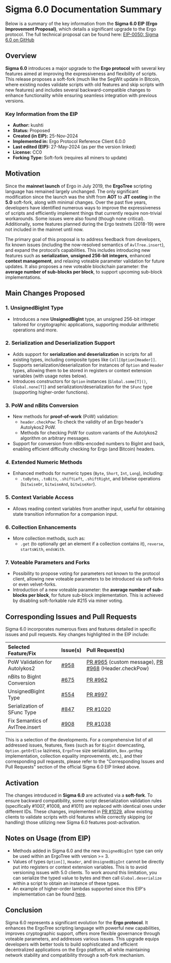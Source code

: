
# Sigma 6.0 Documentation Summary


Below is a summary of the key information from the **Sigma 6.0 EIP (Ergo Improvement Proposal)**, which details a significant upgrade to the Ergo protocol. The full technical proposal can be found here:
[EIP-0050: Sigma 6.0 on GitHub](https://github.com/ergoplatform/eips/blob/6102112617fff96fe88013858c307c2cf363babf/eip-0050.md)

## Overview

**Sigma 6.0** introduces a major upgrade to the **Ergo protocol** with several key features aimed at improving the expressiveness and flexibility of scripts. This release proposes a soft-fork (much like the SegWit update in Bitcoin, where existing nodes validate scripts with old features and skip scripts with new features) and includes several backward-compatible changes to enhance functionality while ensuring seamless integration with previous versions.

### Key Information from the EIP

* **Author:** kushti
* **Status:** Proposed
* **Created (in EIP):** 25-Nov-2024
* **Implemented in:** Ergo Protocol Reference Client 6.0.0
* **Last edited (EIP):** 27-May-2024 (as per the version linked)
* **License:** CC0
* **Forking Type:** Soft-fork (requires all miners to update)

## Motivation

Since the **mainnet launch** of Ergo in July 2019, the **ErgoTree** scripting language has remained largely unchanged. The only significant modification since the launch was the shift from **AOT** to **JIT costing** in the **5.0** soft-fork, along with minimal changes. Over the past five years, developers have identified numerous ways to improve the expressiveness of scripts and efficiently implement things that currently require non-trivial workarounds. Some issues were also found (though none critical). Additionally, some features planned during the Ergo testnets (2018-19) were not included in the mainnet until now.

The primary goal of this proposal is to address feedback from developers, fix known issues (including the now-resolved semantics of `AvlTree.insert`), and expand the protocol’s capabilities. This includes introducing new features such as **serialization**, **unsigned 256-bit integers**, enhanced **context management**, and relaxing voteable parameter validation for future updates. It also proposes a new voteable blockchain parameter: the **average number of sub-blocks per block**, to support upcoming sub-block implementations.

## Main Changes Proposed

### 1. **UnsignedBigInt Type**

* Introduces a new **UnsignedBigInt** type, an unsigned 256-bit integer tailored for cryptographic applications, supporting modular arithmetic operations and more.

### 2. **Serialization and Deserialization Support**

* Adds support for **serialization and deserialization** in scripts for all existing types, including composite types like `Coll[Option[Header]]`.
* Supports serialization/deserialization for instances of `Option` and `Header` types, allowing them to be stored in registers or context extension variables (with usage notes below).
* Introduces constructors for `Option` instances (`Global.some[T]()`, `Global.none[T]`) and serialization/deserialization for the `SFunc` type (supporting higher-order functions).

### 3. **PoW and nBits Conversion**

* New methods for **proof-of-work** (PoW) validation:
    * `header.checkPow`: To check the validity of an Ergo header's Autolykos2 PoW.
    * Methods for checking PoW for custom variants of the Autolykos2 algorithm on arbitrary messages.
* Support for conversion from nBits-encoded numbers to BigInt and back, enabling efficient difficulty checking for Ergo (and Bitcoin) headers.

### 4. **Extended Numeric Methods**

* Enhanced methods for numeric types (`Byte`, `Short`, `Int`, `Long`), including:
    * `.toBytes`, `.toBits`, `.shiftLeft`, `.shiftRight`, and bitwise operations (`bitwiseOr`, `bitwiseAnd`, `bitwiseXor`).

### 5. **Context Variable Access**

* Allows reading context variables from another input, useful for obtaining state transition information for a companion input.

### 6. **Collection Enhancements**

* More collection methods, such as:
    * `.get` (to optionally get an element if a collection contains it), `reverse`, `startsWith`, `endsWith`.

### 7. **Voteable Parameters and Forks**

* Possibility to propose voting for parameters not known to the protocol client, allowing new voteable parameters to be introduced via soft-forks or even velvet-forks.
* Introduction of a new voteable parameter: the **average number of sub-blocks per block**, for future sub-block implementation. This is achieved by disabling soft-forkable rule #215 via miner voting.

## Corresponding Issues and Pull Requests

Sigma 6.0 incorporates numerous fixes and features detailed in specific issues and pull requests. Key changes highlighted in the EIP include:

| **Selected Feature/Fix** | **Issue(s)** | **Pull Request(s)** |
| :--------------------------------------- | :---------------------------------------------------------------------------- | :------------------------------------------------------------------------------------------------------------------------------------------------------------------------------ |
| PoW Validation for Autolykos2            | [#958](https://github.com/ScorexFoundation/sigmastate-interpreter/issues/958)  | [PR #965](https://github.com/ScorexFoundation/sigmastate-interpreter/pull/965) (custom message), [PR #968](https://github.com/ScorexFoundation/sigmastate-interpreter/pull/968) (Header.checkPow) |
| nBits to BigInt Conversion               | [#675](https://github.com/ScorexFoundation/sigmastate-interpreter/issues/675)  | [PR #962](https://github.com/ScorexFoundation/sigmastate-interpreter/pull/962)                                                                                                  |
| UnsignedBigInt Type                      | [#554](https://github.com/ScorexFoundation/sigmastate-interpreter/issues/554)  | [PR #997](https://github.com/ScorexFoundation/sigmastate-interpreter/pull/997)                                                                                                  |
| Serialization of SFunc Type              | [#847](https://github.com/ScorexFoundation/sigmastate-interpreter/issues/847)  | [PR #1020](https://github.com/ScorexFoundation/sigmastate-interpreter/pull/1020)                                                                                                 |
| Fix Semantics of AvlTree.insert          | [#908](https://github.com/ScorexFoundation/sigmastate-interpreter/issues/908)  | [PR #1038](https://github.com/ergoplatform/sigmastate-interpreter/pull/1038)                                                                                                    |

This is a selection of the developments. For a comprehensive list of all addressed issues, features, fixes (such as for `BigInt` downcasting, `Option.getOrElse` laziness, `ErgoTree` size serialization, `Box.getReg` implementation, collection equality improvements, etc.), and their corresponding pull requests, please refer to the "Corresponding Issues and Pull Requests" section of the official Sigma 6.0 EIP linked above.

## Activation

The changes introduced in **Sigma 6.0** are activated via a **soft-fork**. To ensure backward compatibility, some script deserialization validation rules (specifically #1007, #1008, and #1011) are replaced with identical ones under different IDs. These changes, implemented in [PR #1029](https://github.com/ergoplatform/sigmastate-interpreter/pull/1029), allow existing clients to validate scripts with old features while correctly skipping (or handling) those utilizing new Sigma 6.0 features post-activation.

## Notes on Usage (from EIP)

* Methods added in Sigma 6.0 and the new `UnsignedBigInt` type can only be used within an ErgoTree with version >= 3.
* Values of types `Option[]`, `Header`, and `UnsignedBigInt` cannot be directly put into registers or context extension variables. This is to avoid versioning issues with 5.0 clients. To work around this limitation, you can serialize the typed value to bytes and then call `Global.deserialize` within a script to obtain an instance of these types.
* An example of higher-order lambdas supported since this EIP's implementation can be found [here](https://github.com/ergoplatform/sigmastate-interpreter/blob/b754e143cf38ed86d95698ede744a470dfa053d6/sigmastate/src/test/scala/special/sigma/SigmaDslSpecification.scala#L10040).

## Conclusion

Sigma 6.0 represents a significant evolution for the **Ergo protocol**. It enhances the ErgoTree scripting language with powerful new capabilities, improves cryptographic support, offers more flexible governance through voteable parameters, and addresses various issues. This upgrade equips developers with better tools to build sophisticated and efficient decentralized applications on the Ergo platform, all while maintaining network stability and compatibility through a soft-fork mechanism.

